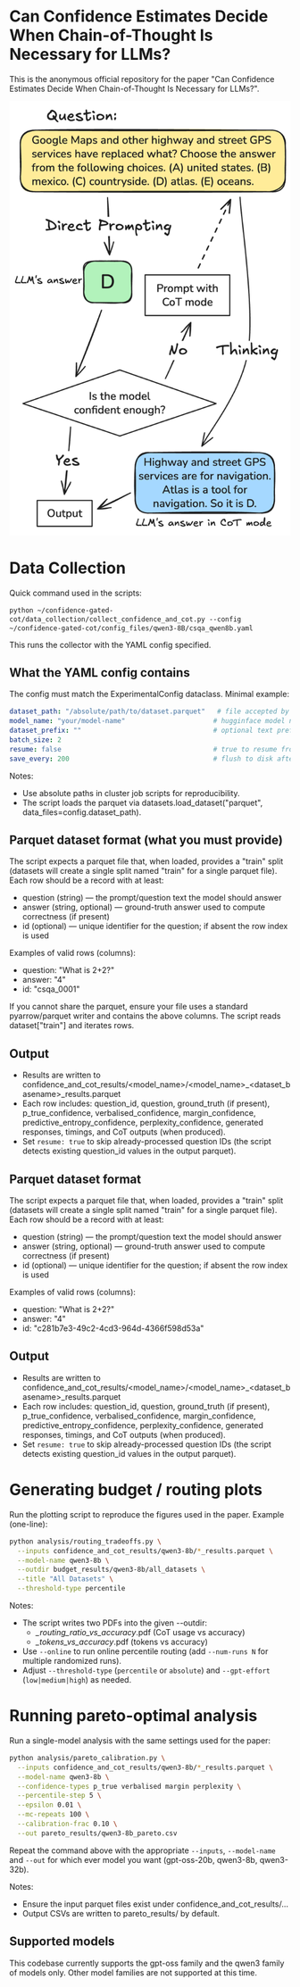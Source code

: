 # Can Confidence Estimates Decide When Chain-of-Thought Is Necessary for LLMs?

This is the anonymous official repository for the paper "Can Confidence Estimates Decide When Chain-of-Thought Is Necessary for LLMs?".

![overview image](./overview.png)


# Data Collection

Quick command used in the scripts:

    python ~/confidence-gated-cot/data_collection/collect_confidence_and_cot.py --config ~/confidence-gated-cot/config_files/qwen3-8B/csqa_qwen8b.yaml

This runs the collector with the YAML config specified.

## What the YAML config contains
The config must match the ExperimentalConfig dataclass. Minimal example:

```yaml
dataset_path: "/absolute/path/to/dataset.parquet"   # file accepted by datasets.load_dataset("parquet")
model_name: "your/model-name"                      # hugginface model name
dataset_prefix: ""                                 # optional text prefixed to every question
batch_size: 2
resume: false                                      # true to resume from existing results
save_every: 200                                    # flush to disk after this many new rows
```

Notes:
- Use absolute paths in cluster job scripts for reproducibility.
- The script loads the parquet via datasets.load_dataset("parquet", data_files=config.dataset_path).

## Parquet dataset format (what you must provide)
The script expects a parquet file that, when loaded, provides a "train" split (datasets will create a single split named "train" for a single parquet file). Each row should be a record with at least:

- question (string) — the prompt/question text the model should answer
- answer (string, optional) — ground-truth answer used to compute correctness (if present)
- id (optional) — unique identifier for the question; if absent the row index is used

Examples of valid rows (columns):
- question: "What is 2+2?"
- answer: "4"
- id: "csqa_0001"

If you cannot share the parquet, ensure your file uses a standard pyarrow/parquet writer and contains the above columns. The script reads dataset["train"] and iterates rows.

## Output
- Results are written to confidence_and_cot_results/<model_name>/<model_name>_<dataset_basename>_results.parquet
- Each row includes: question_id, question, ground_truth (if present), p_true_confidence, verbalised_confidence, margin_confidence, predictive_entropy_confidence, perplexity_confidence, generated responses, timings, and CoT outputs (when produced).
- Set `resume: true` to skip already-processed question IDs (the script detects existing question_id values in the output parquet).

## Parquet dataset format 
The script expects a parquet file that, when loaded, provides a "train" split (datasets will create a single split named "train" for a single parquet file). Each row should be a record with at least:

- question (string) — the prompt/question text the model should answer
- answer (string, optional) — ground-truth answer used to compute correctness (if present)
- id (optional) — unique identifier for the question; if absent the row index is used

Examples of valid rows (columns):
- question: "What is 2+2?"
- answer: "4"
- id: "c281b7e3-49c2-4cd3-964d-4366f598d53a"


## Output
- Results are written to confidence_and_cot_results/<model_name>/<model_name>_<dataset_basename>_results.parquet
- Each row includes: question_id, question, ground_truth (if present), p_true_confidence, verbalised_confidence, margin_confidence, predictive_entropy_confidence, perplexity_confidence, generated responses, timings, and CoT outputs (when produced).
- Set `resume: true` to skip already-processed question IDs (the script detects existing question_id values in the output parquet).


# Generating budget / routing plots

Run the plotting script to reproduce the figures used in the paper. Example (one-line):

```bash
python analysis/routing_tradeoffs.py \
  --inputs confidence_and_cot_results/qwen3-8b/*_results.parquet \
  --model-name qwen3-8b \
  --outdir budget_results/qwen3-8b/all_datasets \
  --title "All Datasets" \
  --threshold-type percentile
```

Notes:
- The script writes two PDFs into the given --outdir:
  - *_routing_ratio_vs_accuracy*.pdf (CoT usage vs accuracy)
  - *_tokens_vs_accuracy*.pdf (tokens vs accuracy)
- Use `--online` to run online percentile routing (add `--num-runs N` for multiple randomized runs).
- Adjust `--threshold-type` (`percentile` or `absolute`) and `--gpt-effort` (`low|medium|high`) as needed.



# Running pareto-optimal analysis


Run a single-model analysis with the same settings used for the paper:

```bash
python analysis/pareto_calibration.py \
  --inputs confidence_and_cot_results/qwen3-8b/*_results.parquet \
  --model-name qwen3-8b \
  --confidence-types p_true verbalised margin perplexity \
  --percentile-step 5 \
  --epsilon 0.01 \
  --mc-repeats 100 \
  --calibration-frac 0.10 \
  --out pareto_results/qwen3-8b_pareto.csv
```

Repeat the command above with the appropriate `--inputs`, `--model-name` and `--out` for which ever model you want (gpt-oss-20b, qwen3-8b, qwen3-32b).


Notes:
- Ensure the input parquet files exist under confidence_and_cot_results/...
- Output CSVs are written to pareto_results/ by default.

## Supported models

This codebase currently supports the gpt-oss family and the qwen3 family of models only. Other model families are not supported at this time.